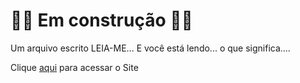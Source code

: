 <h1>👷🚧 Em construção 🚧👷</h1>

Um arquivo escrito LEIA-ME... E você está lendo... o que significa....

Clique <a href="https://Yukari-san.github.io">aqui</a> para acessar o Site
